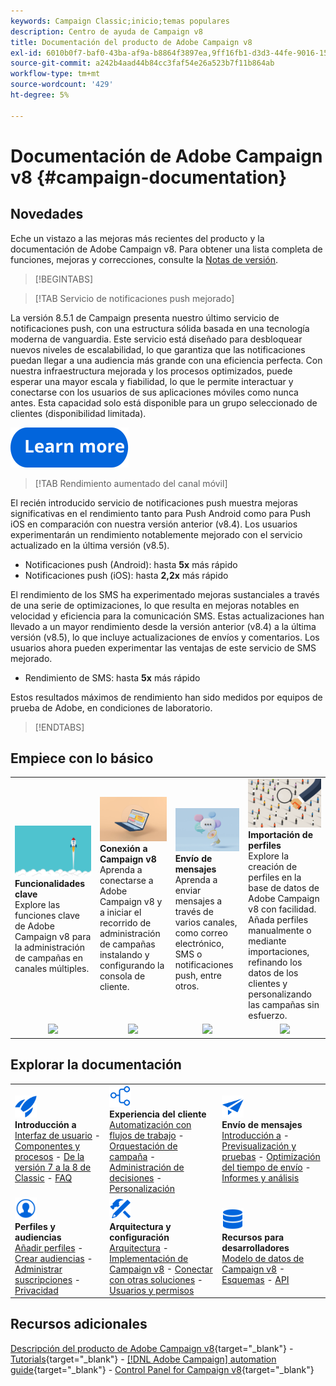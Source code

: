 ```yaml
---
keywords: Campaign Classic;inicio;temas populares
description: Centro de ayuda de Campaign v8
title: Documentación del producto de Adobe Campaign v8
exl-id: 6010b0f7-baf0-43ba-af9a-b8864f3897ea,9ff16fb1-d3d3-44fe-9016-15abffdbc74e
source-git-commit: a242b4aad44b84cc3faf54e26a523b7f11b864ab
workflow-type: tm+mt
source-wordcount: '429'
ht-degree: 5%

---
```


# Documentación de Adobe Campaign v8 {#campaign-documentation}

## Novedades

Eche un vistazo a las mejoras más recientes del producto y la documentación de Adobe Campaign v8. Para obtener una lista completa de funciones, mejoras y correcciones, consulte la [Notas de versión](start/release-notes.md).

>[!BEGINTABS]

>[!TAB Servicio de notificaciones push mejorado]

La versión 8.5.1 de Campaign presenta nuestro último servicio de notificaciones push, con una estructura sólida basada en una tecnología moderna de vanguardia. Este servicio está diseñado para desbloquear nuevos niveles de escalabilidad, lo que garantiza que las notificaciones puedan llegar a una audiencia más grande con una eficiencia perfecta. Con nuestra infraestructura mejorada y los procesos optimizados, puede esperar una mayor escala y fiabilidad, lo que le permite interactuar y conectarse con los usuarios de sus aplicaciones móviles como nunca antes. Esta capacidad solo está disponible para un grupo seleccionado de clientes (disponibilidad limitada).

[![imagen](assets/do-not-localize/learn-more-button.svg)](send/push-data-collection.md)

>[!TAB Rendimiento aumentado del canal móvil]

El recién introducido servicio de notificaciones push muestra mejoras significativas en el rendimiento tanto para Push Android como para Push iOS en comparación con nuestra versión anterior (v8.4). Los usuarios experimentarán un rendimiento notablemente mejorado con el servicio actualizado en la última versión (v8.5).

* Notificaciones push (Android): hasta **5x** más rápido
* Notificaciones push (iOS): hasta **2,2x** más rápido

El rendimiento de los SMS ha experimentado mejoras sustanciales a través de una serie de optimizaciones, lo que resulta en mejoras notables en velocidad y eficiencia para la comunicación SMS. Estas actualizaciones han llevado a un mayor rendimiento desde la versión anterior (v8.4) a la última versión (v8.5), lo que incluye actualizaciones de envíos y comentarios. Los usuarios ahora pueden experimentar las ventajas de este servicio de SMS mejorado.

* Rendimiento de SMS: hasta <strong>5x</strong> más rápido</li>

Estos resultados máximos de rendimiento han sido medidos por equipos de prueba de Adobe, en condiciones de laboratorio.

>[!ENDTABS]

## Empiece con lo básico

<table style="table-layout:fixed">
  <tr style="border: 0;">
    <td>
    <a href="start/whats-new.md"><img src="assets/do-not-localize/start-capabilities.png"></a>
    <div><strong>Funcionalidades clave</strong><br/>Explore las funciones clave de Adobe Campaign v8 para la administración de campañas en canales múltiples.</div>
    </td>
    <td>
    <a href="start/connect.md"><img src="assets/do-not-localize/start-connect.jpeg"></a>
    <div><strong>Conexión a Campaign v8</strong><br/>Aprenda a conectarse a Adobe Campaign v8 y a iniciar el recorrido de administración de campañas instalando y configurando la consola de cliente.</div><br/>
    </td>
    <td>
    <a href="start/create-message.md"><img src="assets/do-not-localize/start-send.jpeg"></a>
    <div><strong>Envío de mensajes</strong><br/>Aprenda a enviar mensajes a través de varios canales, como correo electrónico, SMS o notificaciones push, entre otros.
    </div></td>
    <td>
    <a href="audiences/create-profiles.md"><img src="assets/do-not-localize/start-profiles.png"></a>
    <div><strong>Importación de perfiles</strong><br/>Explore la creación de perfiles en la base de datos de Adobe Campaign v8 con facilidad. Añada perfiles manualmente o mediante importaciones, refinando los datos de los clientes y personalizando las campañas sin esfuerzo.</div>
    </td>
  </tr>
  <tr style="border: 0;">
    <td align="center"><a href="start/whats-new.md"><img src="using/assets/do-not-localize/learn-more-button.svg"></a></td>
    <td align="center"><a href="start/connect.md"><img src="using/assets/do-not-localize/learn-more-button.svg"></a></td>
    <td align="center"><a href="start/create-message.md"><img src="using/assets/do-not-localize/learn-more-button.svg"></a></td>
    <td align="center"><a href="audiences/create-profiles.md"><img src="using/assets/do-not-localize/learn-more-button.svg"></a></td>
    </tr>
</table>

## Explorar la documentación

<table style="table-layout:auto">
  <tr style="border: 0;">
    <td>
      <img src="assets/do-not-localize/icon-start.svg" width="35px">
    <br/>
      <strong>Introducción a</strong><br/><a href="start/campaign-ui.md">Interfaz de usuario</a> - <a href="start/ac-components.md">Componentes y procesos</a> - <a href="start/v7-to-v8.md">De la versión 7 a la 8 de Classic</a> - <a href="start/campaign-faq.md">FAQ</a>
    </td>
    <td>
      <img src="assets/do-not-localize/icon-experience.svg" width="35px">
    <br/>
      <strong>Experiencia del cliente</strong><br/><a href="../automation/workflow/about-workflows.md" target="_blank">Automatización con flujos de trabajo</a> - <a href="../automation/campaigns/set-up-campaigns.md" target="_blank">Orquestación de campaña</a> - <a href="interaction/interaction.md">Administración de decisiones</a> - <a href="send/personalize.md">Personalización</a>
    </td>
    <td>
      <img src="assets/do-not-localize/icon-send.svg" width="35px">
    <br/>
      <strong>Envío de mensajes</strong><br/><a href="start/create-message.md">Introducción a</a> - <a href="send/preview-and-proof.md">Previsualización y pruebas</a> - <a href="send/predictive.md">Optimización del tiempo de envío</a> - <a href="reporting/gs-reporting.md">Informes y análisis</a>
    </td>
  </tr>
  <tr style="border: 0;">
    <td>
      <img src="assets/do-not-localize/icon_profile-audience.svg" width="35px">
    <br/>
      <strong>Perfiles y audiencias</strong><br/><a href="audiences/create-profiles.md">Añadir perfiles</a> - <a href="audiences/create-audiences.md">Crear audiencias</a> - <a href="start/subscriptions.md">Administrar suscripciones</a> - <a href="start/privacy.md">Privacidad</a>
    </td>
    <td>
      <img src="assets/do-not-localize/icon-configure.svg" width="35px">
    <br/>
      <strong>Arquitectura y configuración</strong><br/><a href="architecture/architecture.md">Arquitectura</a> - <a href="start/implement.md">Implementación de Campaign v8</a> - <a href="connect/integration.md">Conectar con otras soluciones</a> - <a href="start/gs-permissions.md">Usuarios y permisos</a>
    </td>
    <td>
      <img src="assets/do-not-localize/icon-dev.svg" width="35px">
    <br/>
      <strong>Recursos para desarrolladores</strong><br/><a href="dev/datamodel.md">Modelo de datos de Campaign v8</a> - <a href="dev/schemas.md">Esquemas</a> - <a href="dev/api.md">API</a>
    </td>
  </tr>
</table>

## Recursos adicionales

[Descripción del producto de Adobe Campaign v8](https://helpx.adobe.com/es/legal/product-descriptions/adobe-campaign-managed-cloud-services.html){target="_blank"} - [Tutorials](https://experienceleague.adobe.com/docs/campaign-learn/tutorials/overview.html){target="_blank"} - [[!DNL Adobe Campaign] automation guide](https://experienceleague.adobe.com/docs/campaign/automation/home.html?lang=es){target="_blank"} - [Control Panel for Campaign v8](https://experienceleague.adobe.com/docs/control-panel/using/discover-control-panel/key-features.html?lang=es){target="_blank"}

